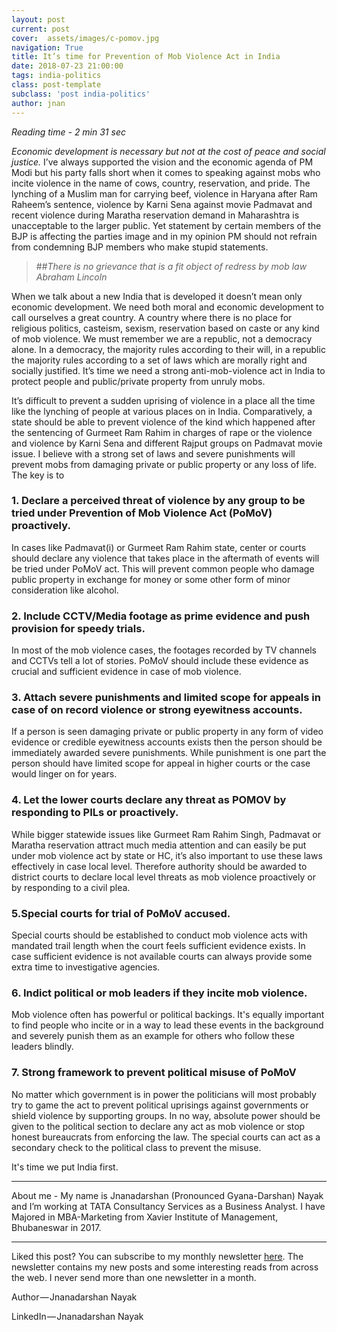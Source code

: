 ```yaml
---
layout: post
current: post
cover:  assets/images/c-pomov.jpg
navigation: True
title: It’s time for Prevention of Mob Violence Act in India
date: 2018-07-23 21:00:00
tags: india-politics
class: post-template
subclass: 'post india-politics'
author: jnan
---
```

*Reading time - 2 min 31 sec*

*Economic development is necessary but not at the cost of peace and social justice.* I’ve always supported the vision and the economic agenda of PM Modi but his party falls short when it comes to speaking against mobs who incite violence in the name of cows, country, reservation, and pride. The lynching of a Muslim man for carrying beef, violence in Haryana after Ram Raheem’s sentence, violence by Karni Sena against movie Padmavat and recent violence during Maratha reservation demand in Maharashtra is unacceptable to the larger public. Yet statement by certain members of the BJP is affecting the parties image and in my opinion PM should not refrain from condemning BJP members who make stupid statements.

>##*There is no grievance that is a fit object of redress by mob law*
*Abraham Lincoln*

When we talk about a new India that is developed it doesn’t mean only economic development. We need both moral and economic development to call ourselves a great country. A country where there is no place for religious politics, casteism, sexism, reservation based on caste or any kind of mob violence. We must remember we are a republic, not a democracy alone. In a democracy, the majority rules according to their will, in a republic the majority rules according to a set of laws which are morally right and socially justified. It’s time we need a strong anti-mob-violence act in India to protect people and public/private property from unruly mobs.

It’s difficult to prevent a sudden uprising of violence in a place all the time like the lynching of  people at various places on in India. Comparatively, a state should be able to prevent violence of the kind which happened after the sentencing of Gurmeet Ram Rahim in charges of rape or the violence and violence by Karni Sena and different Rajput groups on Padmavat movie issue. I believe with a strong set of laws and severe punishments will prevent mobs from damaging private or public property or any loss of life. The key is to

### 1. Declare a perceived threat of violence by any group to be tried under Prevention of Mob Violence Act (PoMoV) proactively.
In cases like Padmavat(i) or Gurmeet Ram Rahim state, center or courts should declare any violence that takes place in the aftermath of events will be tried under PoMoV act. This will prevent common people who damage public property in exchange for money or some other form of minor consideration like alcohol.

### 2. Include CCTV/Media footage as prime evidence and push provision for speedy trials.
In most of the mob violence cases, the footages recorded by TV channels and CCTVs tell a lot of stories. PoMoV should include these evidence as crucial and sufficient evidence in case of mob violence.

### 3. Attach severe punishments and limited scope for appeals in case of on record violence or strong eyewitness accounts.
If a person is seen damaging private or public property in any form of video evidence or credible eyewitness accounts exists then the person should be immediately awarded severe punishments. While punishment is one part the person should have limited scope for appeal in higher courts or the case would linger on for years.

### 4. Let the lower courts declare any threat as POMOV by responding to PILs or proactively.
While bigger statewide issues like Gurmeet Ram Rahim Singh, Padmavat or Maratha reservation attract much media attention and can easily be put under mob violence act by state or HC, it’s also important to use these laws effectively in case local level. Therefore authority should be awarded to district courts to declare local level threats as mob violence proactively or by responding to a civil plea.

### 5.Special courts for trial of PoMoV accused.
Special courts should be established to conduct mob violence acts with mandated trail length when the court feels sufficient evidence exists. In case sufficient evidence is not available courts can always provide some extra time to investigative agencies.

### 6. Indict political or mob leaders if they incite mob violence.
Mob violence often has powerful or political backings. It's equally important to find people who incite or in a way to lead these events in the background and severely punish them as an example for others who follow these leaders blindly.

### 7. Strong framework to prevent political misuse of PoMoV
No matter which government is in power the politicians will most probably try to game the act to prevent political uprisings against governments or shield violence by supporting groups. In no way, absolute power should be given to the political section to declare any act as mob violence or stop honest bureaucrats from enforcing the law. The special courts can act as a secondary check to the political class to prevent the misuse.

It's time we put India first.

***
About me - My name is Jnanadarshan (Pronounced Gyana-Darshan) Nayak and I’m working at TATA Consultancy Services as a Business Analyst. I have Majored in MBA-Marketing from Xavier Institute of Management, Bhubaneswar in 2017.

***
Liked this post? You can subscribe to my monthly newsletter [here](http://go.jdnayak.com/2hDwHVw). The newsletter contains my new posts and some interesting reads from across the web. I never send more than one newsletter in a month.

Author — Jnanadarshan Nayak

LinkedIn — Jnanadarshan Nayak

<script type="text/javascript" src="//downloads.mailchimp.com/js/signup-forms/popup/embed.js" data-dojo-config="usePlainJson: true, isDebug: false"></script><script type="text/javascript">require(["mojo/signup-forms/Loader"], function(L) { L.start({"baseUrl":"mc.us14.list-manage.com","uuid":"8991ef78ed397f79182ba03b3","lid":"09d8d0a5de"}) })</script>
